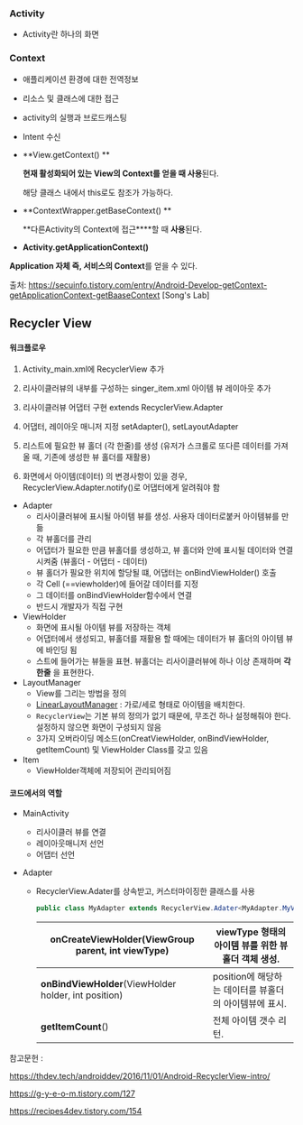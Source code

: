 ### Activity 

- Activity란 하나의 화면

### Context

- 애플리케이션 환경에 대한 전역정보
- 리소스 및 클래스에 대한 접근
- activity의 실행과 브로드캐스팅
- Intent 수신

- **View.getContext() **

  **현재 활성화되어 있는 View의 Context를 얻을 때 사용**된다.

  해당 클래스 내에서 this로도 참조가 가능하다.

- **ContextWrapper.getBaseContext() **

  **다른Activity의 Context에 접근****할 때 **사용**된다.

-  **Activity.getApplicationContext()**

  **Application 자체 즉, 서비스의 Context**를 얻을 수 있다.

  출처: https://secuinfo.tistory.com/entry/Android-Develop-getContext-getApplicationContext-getBaaseContext [Song's Lab]

## Recycler View

#### 워크플로우

1. Activity_main.xml에 RecyclerView 추가
2. 리사이클러뷰의 내부를 구성하는 singer_item.xml 아이템 뷰 레이아웃 추가
3. 리사이클러뷰 어댑터 구현 extends RecyclerView.Adapter
4. 어댑터, 레이아웃 매니저 지정 setAdapter(), setLayoutAdapter





1. 리스트에 필요한 뷰 홀더 (각 한줄)를 생성 (유저가 스크롤로 또다른 데이터를 가져올 때, 기존에 생성한 뷰 홀더를 재활용)
2. 화면에서 아이템(데이터) 의 변경사항이 있을 경우, RecyclerView.Adapter.notify()로 어댑터에게 알려줘야 함



- Adapter 
  - 리사이클러뷰에 표시될 아이템 뷰를 생성. 사용자 데이터로붙커 아이템뷰를 만듦
  - 각 뷰홀더를 관리
  - 어댑터가 필요한 만큼 뷰홀더를 생성하고, 뷰 홀더와 안에 표시될 데이터와 연결시켜줌 (뷰홀더 - 어댑터 - 데이터)
  - 뷰 홀더가 필요한 위치에 할당될 떄, 어댑터는 onBindViewHolder() 호출
  - 각 Cell (==viewholder)에 들어갈 데이터를 지정
  - 그 데이터를 onBindViewHolder함수에서 연결
  - 반드시 개발자가 직접 구현
- ViewHolder
  - 화면에 표시될 아이템 뷰를 저장하는 객체
  - 어댑터에서 생성되고, 뷰홀더를 재활용 할 때에는 데이터가 뷰 홀더의 아이템 뷰에 바인딩 됨 
  - 스트에 들어가는 뷰들을 표현. 뷰홀더는 리사이클러뷰에 하나 이상 존재하며 **각 한줄** 을 표현한다. 
- LayoutManager 
  - View를 그리는 방법을 정의
  - [LinearLayoutManager](https://developer.android.com/reference/android/support/v7/widget/LinearLayoutManager.html) : 가로/세로 형태로 아이템을 배치한다.
  - `RecyclerView`는 기본 뷰의 정의가 없기 때문에, 무조건 하나 설정해줘야 한다. 설정하지 않으면 화면이 구성되지 않음
  - 3가지 오버라이딩 메소드(onCreatViewHolder, onBindViewHolder, getItemCount) 및 ViewHolder Class를 갖고 있음
- Item
  - ViewHolder객체에 저장되어 관리되어짐

#### 코드에서의 역할

- MainActivity 

  - 리사이클러 뷰를 연결
  - 레이아웃매니저 선언
  - 어댑터 선언

- Adapter

  - RecyclerView.Adater를 상속받고, 커스터마이징한 클래스를 사용

    ``` java
    public class MyAdapter extends RecyclerView.Adater<MyAdapter.MyViewHolder>
    ```

    | **onCreateViewHolder**(ViewGroup parent, int viewType) | viewType 형태의 아이템 뷰를 위한 뷰홀더 객체 생성.     |
    | ------------------------------------------------------ | ------------------------------------------------------ |
    | **onBindViewHolder**(ViewHolder holder, int position)  | position에 해당하는 데이터를 뷰홀더의 아이템뷰에 표시. |
    | **getItemCount**()                                     | 전체 아이템 갯수 리턴.                                 |



참고문헌 : 

https://thdev.tech/androiddev/2016/11/01/Android-RecyclerView-intro/ 

https://g-y-e-o-m.tistory.com/127

https://recipes4dev.tistory.com/154

